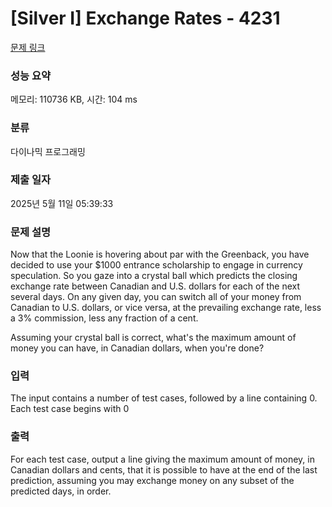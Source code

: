 # [Silver I] Exchange Rates - 4231 

[문제 링크](https://www.acmicpc.net/problem/4231) 

### 성능 요약

메모리: 110736 KB, 시간: 104 ms

### 분류

다이나믹 프로그래밍

### 제출 일자

2025년 5월 11일 05:39:33

### 문제 설명

<p>Now that the Loonie is hovering about par with the Greenback, you have decided to use your <span>$</span>1000 entrance scholarship to engage in currency speculation. So you gaze into a crystal ball which predicts the closing exchange rate between Canadian and U.S. dollars for each of the next several days. On any given day, you can switch all of your money from Canadian to U.S. dollars, or vice versa, at the prevailing exchange rate, less a 3% commission, less any fraction of a cent.</p>

<p>Assuming your crystal ball is correct, what's the maximum amount of money you can have, in Canadian dollars, when you're done?</p>

### 입력 

 <p>The input contains a number of test cases, followed by a line containing 0. Each test case begins with 0 <d ≤ 365, the number of days that your crystal ball can predict. d lines follow, giving the price of a U.S. dollar in Canadian dollars, as a real number.</p>

### 출력 

 <p>For each test case, output a line giving the maximum amount of money, in Canadian dollars and cents, that it is possible to have at the end of the last prediction, assuming you may exchange money on any subset of the predicted days, in order.</p>

